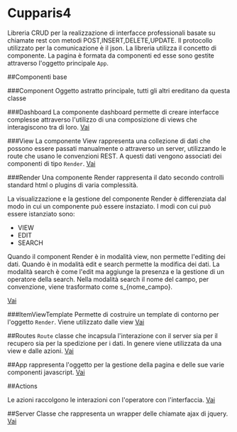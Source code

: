 # Cupparis4

Libreria CRUD per la realizzazione di interfacce professionali basate su chiamate rest con 
metodi POST,INSERT,DELETE,UPDATE. Il protocollo utilizzato per la comunicazione è il json. 
La libreria utilizza il concetto di componente. La pagina è formata da componenti ed esse
sono gestite attraverso l'oggetto principale `App`. 
            
##Componenti base

###Component
Oggetto astratto principale, tutti gli altri ereditano da questa classe



###Dashboard
La componente dashboard permette di creare interfacce complesse attraverso
l'utilizzo di una composizione di views che interagiscono tra di loro.
<a href="dashboards">Vai</a>

###View
La componente View rappresenta una collezione di dati che possono essere passati manualmente o 
attraverso un server, utilizzando le route che usano le convenzioni REST. A questi dati 
vengono associati dei componenti di tipo `Render`. 
<a href="views">Vai</a>


###Render
Una componente Render rappresenta il dato secondo controlli standard html o plugins 
di varia complessità.

La visualizzazione e la gestione del componente Render è differenziata dal modo in cui un componente
può essere instaziato. I modi con cui può essere istanziato sono:

- VIEW
- EDIT
- SEARCH

Quando il component Render è in modalità view, non permette l'editing dei dati.
Quando è in modalità edit e search permette la modifica dei dati. La modalità search è come l'edit
ma aggiunge la presenza e la gestione di un operatore della search. Nella modalità search il 
nome del campo, per convenzione, viene trasformato come s_{nome_campo}. 

<a href="renders">Vai</a>

###ItemViewTemplate
Permette di costruire un template di contorno per l'oggetto `Render`. Viene utilizzato dalle view
<a href="item-structure">Vai</a>

##Routes
`Route` classe che incapsula l'interazione con il server sia per il recupero sia per la spedizione per i dati.
In genere viene utilizzata da una view e dalle azioni.
<a href="routes">Vai</a>

##App
rappresenta l'oggetto per la gestione della pagina e delle sue varie componenti javascript.
<a href="app">Vai</a>


##Actions

Le azioni raccolgono le interazioni con l'operatore con l'interfaccia.
 <a href="actions">Vai</a>

##Server
Classe che rappresenta un wrapper delle chiamate ajax di jquery.
<a href="server">Vai</a>

